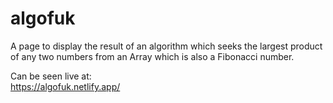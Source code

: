 # algofuk
A page to display the result of an algorithm which seeks the largest product of any two numbers from an Array which is also a Fibonacci number.

Can be seen live at: <br>
https://algofuk.netlify.app/
